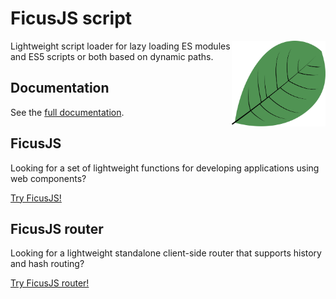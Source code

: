 # FicusJS script

<img src="img/ficusjs.svg" alt="FicusJS" width="150" align="right">

Lightweight script loader for lazy loading ES modules and ES5 scripts or both based on dynamic paths.

## Documentation

See the [full documentation](https://script.ficusjs.org).

## FicusJS

Looking for a set of lightweight functions for developing applications using web components?

[Try FicusJS!](https://docs.ficusjs.org)

## FicusJS router

Looking for a lightweight standalone client-side router that supports history and hash routing?

[Try FicusJS router!](https://router.ficusjs.org)

